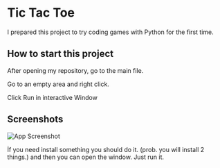 
# Tic Tac Toe

I prepared this project to try coding games with Python for the first time.



## How to start this project

After opening my repository, go to the main file.

Go to an empty area and right click.

Click Run in interactive Window





## Screenshots

![App Screenshot](https://drive.google.com/file/d/19wC--W23OLeacWvM4UUsHMW3SSeiGVcJ/view?usp=sharing)


İf you need install something you should do it. (prob. you will install 2 things.) and then you can open the window. Just run it.

